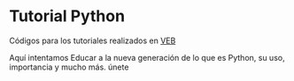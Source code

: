 # Tutorial Python
Códigos para los tutoriales realizados en [VEB](https://vzlaweb.blogspot.com/search/label/Tutoriales)

Aquí intentamos Educar a la nueva generación de lo que es Python, su uso, importancia y mucho más. únete